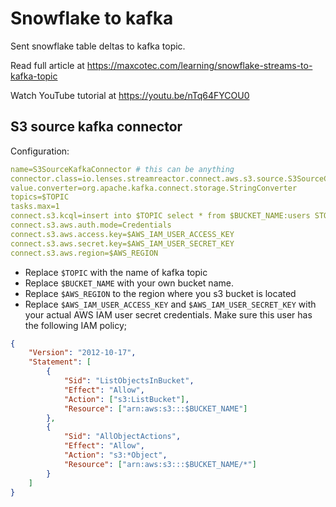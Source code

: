 # Snowflake to kafka

Sent snowflake table deltas to kafka topic. 

Read full article at
https://maxcotec.com/learning/snowflake-streams-to-kafka-topic

Watch YouTube tutorial at
https://youtu.be/nTq64FYCOU0

## S3 source kafka connector

Configuration:
```yaml
name=S3SourceKafkaConnector # this can be anything 
connector.class=io.lenses.streamreactor.connect.aws.s3.source.S3SourceConnector
value.converter=org.apache.kafka.connect.storage.StringConverter 
topics=$TOPIC
tasks.max=1 
connect.s3.kcql=insert into $TOPIC select * from $BUCKET_NAME:users STOREAS `json` 
connect.s3.aws.auth.mode=Credentials 
connect.s3.aws.access.key=$AWS_IAM_USER_ACCESS_KEY 
connect.s3.aws.secret.key=$AWS_IAM_USER_SECRET_KEY 
connect.s3.aws.region=$AWS_REGION
```

* Replace `$TOPIC` with the name of kafka topic
* Replace `$BUCKET_NAME` with your own bucket name.
* Replace `$AWS_REGION` to the region where you s3 bucket is located
* Replace `$AWS_IAM_USER_ACCESS_KEY` and `$AWS_IAM_USER_SECRET_KEY` with your actual AWS IAM user secret credentials. 
Make sure this user has the following IAM policy;

```json
{
    "Version": "2012-10-17",
    "Statement": [
        {
            "Sid": "ListObjectsInBucket",
            "Effect": "Allow",
            "Action": ["s3:ListBucket"],
            "Resource": ["arn:aws:s3:::$BUCKET_NAME"]
        },
        {
            "Sid": "AllObjectActions",
            "Effect": "Allow",
            "Action": "s3:*Object",
            "Resource": ["arn:aws:s3:::$BUCKET_NAME/*"]
        }
    ]
}
```

